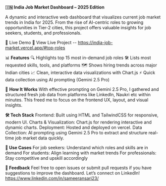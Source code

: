 **🇮🇳 India Job Market Dashboard – 2025 Edition**

A dynamic and interactive web dashboard that visualizes current job market trends in India for 2025. From the rise of AI-centric roles to growing opportunities in Tier-2 cities, this project offers valuable insights for job seekers, students, and professionals.

🚀 Live Demo
🔗 View Live Project -- https://india-job-market.vercel.app/#top-roles

📊 **Features**
🔍 Highlights top 15 most in-demand job roles
🛠️ Lists most requested skills, tools, and platforms
🗺️ Shows hiring trends across major Indian cities
📈 Clean, interactive data visualizations with Chart.js
⚡ Quick data collection using AI prompting (Gemini 2.5 Pro)

🧠 **How It Works**
With effective prompting on Gemini 2.5 Pro, I gathered and structured fresh job data from platforms like LinkedIn, Naukri etc within minutes. This freed me to focus on the frontend UX, layout, and visual insights.

**🛠 Tech Stack**
Frontend: Built using HTML and TailwindCSS for responsive, modern UI.
Charts & Visualization: Chart.js for rendering interactive and dynamic charts.
Deployment: Hosted and deployed on vercel.
Data Collection: AI prompting using Gemini 2.5 Pro to extract and structure real-time job market data quickly.

**🧩 Use Cases**
For job seekers: Understand which roles and skills are in demand
For students: Align learning with market trends
For professionals: Stay competitive and upskill accordingly

**🙌 Feedback**
Feel free to open issues or submit pull requests if you have suggestions to improve the dashboard.
Let’s connect on LinkedIn! https://www.linkedin.com/in/sameeransari23/
